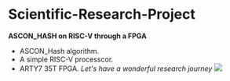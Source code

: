 # Scientific-Research-Project
**ASCON_HASH on RISC-V through a FPGA**
- ASCON_Hash algorithm.
- A simple RISC-V processcor.
- ARTY7 35T FPGA.
  *Let's have a wonderful research journey*
  <img src="https://imgur.com/zuLYGJh">
